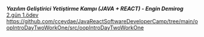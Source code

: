 *****Yazılım Geliştirici Yetiştirme Kampı (JAVA + REACT) - Engin Demirog*****
[2.gün 1.ödev](docs/oopIntroDayTwoWorkOne.md)
https://github.com/cceydae/JavaReactSoftwareDeveloperCamp/tree/main/oopIntroDayTwoWorkOne/src/oopIntroDayTwoWorkOne
